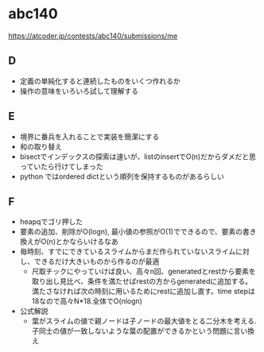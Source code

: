 # abc140

https://atcoder.jp/contests/abc140/submissions/me

## D

- 定義の単純化すると連続したものをいくつ作れるか
- 操作の意味をいろいろ試して理解する

## E

- 境界に番兵を入れることで実装を簡潔にする
- 和の取り替え
- bisectでインデックスの探索は速いが、listのinsertでO(n)だからダメだと思っていたら行けてしまった
- python ではordered dictという順列を保持するものがあるらしい

## F

- heapqでゴリ押した
- 要素の追加、削除がO(logn), 最小値の参照がO(1)でできるので、要素の書き換えがO(n)とかならいけるなあ
- 毎時刻、すでにできているスライムからまだ作られていないスライムに対し、できるだけ大きいものから作るのが最適
  - 尺取チックにやっていけば良い、高々n回、generatedとrestから要素を取り出し見比べ、条件を満たせばrestの方からgeneratedに追加する。満たさなければ次の時刻に用いるためにrestに追加し直す。time stepは18なので高々N*18.全体でO(nlogn)
- 公式解説
  - 葉がスライムの値で親ノードは子ノードの最大値をとる二分木を考える.子同士の値が一致しないような葉の配置ができるかという問題に言い換え
